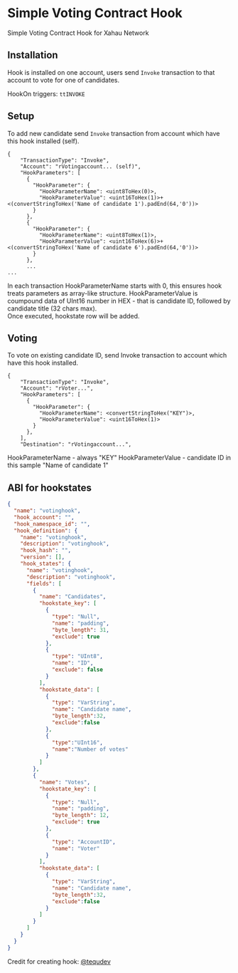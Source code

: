 # Simple Voting Contract Hook
Simple Voting Contract Hook for Xahau Network

## Installation
Hook is installed on one account, users send `Invoke` transaction to that account to vote for one of candidates.

HookOn triggers: `ttINVOKE`

## Setup
To add new candidate send `Invoke` transaction from account which have this hook installed (self).

```
{
    "TransactionType": "Invoke",
    "Account": "rVotingaccount... (self)",
    "HookParameters": [
      {
        "HookParameter": {
          "HookParameterName": <uint8ToHex(0)>,
          "HookParameterValue": <uint16ToHex(1)>+<(convertStringToHex('Name of candidate 1').padEnd(64,'0'))>
        }
      },
      {
        "HookParameter": {
          "HookParameterName": <uint8ToHex(1)>,
          "HookParameterValue": <uint16ToHex(6)>+<(convertStringToHex('Name of candidate 6').padEnd(64,'0'))>
        }
      },
      ...
...
```
In each transaction HookParameterName starts with 0, this ensures hook treats parameters as array-like structure. 
HookParameterValue is coumpound data of UInt16 number in HEX - that is candidate ID, followed by candidate title (32 chars max).  
Once executed, hookstate row will be added.


## Voting
To vote on existing candidate ID, send Invoke transaction to account which have this hook installed.
```
{
    "TransactionType": "Invoke",
    "Account": "rVoter...",
    "HookParameters": [
      {
        "HookParameter": {
          "HookParameterName": <convertStringToHex("KEY")>,
          "HookParameterValue": <uint16ToHex(1)>
        }
      },
    ],
    "Destination": "rVotingaccount...",
```
HookParameterName - always "KEY"
HookParameterValue - candidate ID in this sample "Name of candidate 1"

## ABI for hookstates
```JSON
{ 
  "name": "votinghook",
  "hook_account": "",
  "hook_namespace_id": "",
  "hook_definition": {
    "name": "votinghook",
    "description": "votinghook",
    "hook_hash": "",
    "version": [],
    "hook_states": {
      "name": "votinghook",
      "description": "votinghook",
      "fields": [
        {
          "name": "Candidates",
          "hookstate_key": [
            {
              "type": "Null",
              "name": "padding",
              "byte_length": 31,
              "exclude": true
            },
            {
              "type": "UInt8",
              "name": "ID",
              "exclude": false
            }
          ],
          "hookstate_data": [
            {
              "type": "VarString",
              "name": "Candidate name",
              "byte_length":32,
              "exclude":false
            },
            {
              "type":"UInt16",
              "name":"Number of votes"
            }
          ]
        },
        {
          "name": "Votes",
          "hookstate_key": [
            {
              "type": "Null",
              "name": "padding",
              "byte_length": 12,
              "exclude": true
            },
            {
              "type": "AccountID",
              "name": "Voter"
            }
          ],
          "hookstate_data": [
            {
              "type": "VarString",
              "name": "Candidate name",
              "byte_length":32,
              "exclude":false
            }
          ]
        }
      ]
    }
  }
}
```

Credit for creating hook:  [@tequdev](https://github.com/tequdev)
